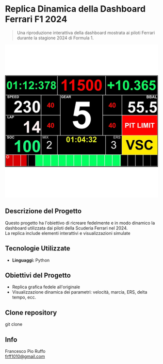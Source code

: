 # Replica Dinamica della Dashboard Ferrari F1 2024

> Una riproduzione interattiva della dashboard mostrata ai piloti Ferrari durante la stagione 2024 di Formula 1.

![Copertina](dash.png)

## Descrizione del Progetto

Questo progetto ha l'obiettivo di ricreare fedelmente e in modo dinamico la dashboard utilizzata dai piloti della Scuderia Ferrari nel 2024.  
La replica include elementi interattivi e visualizzazioni simulate

## Tecnologie Utilizzate

- **Linguaggi:** Python 

## Obiettivi del Progetto

- Replica grafica fedele all'originale
- Visualizzazione dinamica dei parametri: velocità, marcia, ERS, delta tempo, ecc.

## Clone repository
git clone

## Info
Francesco Pio Ruffo <br>
frff1010@gmail.com

